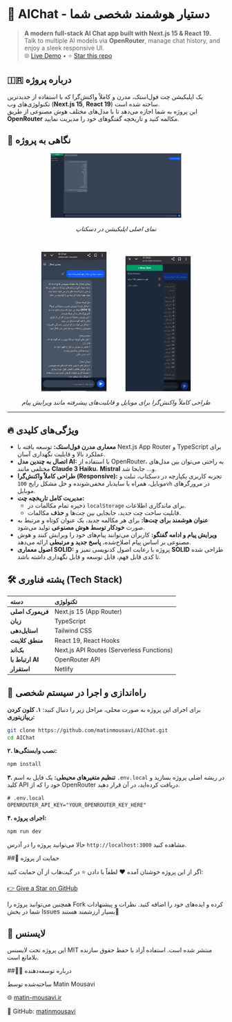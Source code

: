 
# 🤖 AIChat - دستیار هوشمند شخصی شما  
> **A modern full-stack AI Chat app built with Next.js 15 & React 19.**  
> Talk to multiple AI models via **OpenRouter**, manage chat history, and enjoy a sleek responsive UI.  
> 🌐 [Live Demo](https://aichat.matin-mousavi.ir) • ⭐ [Star this repo](https://github.com/matinmousavi/AIChat/stargazers)


## 🇮🇷 درباره پروژه

یک اپلیکیشن چت فول‌استک، مدرن و کاملاً واکنش‌گرا که با استفاده از جدیدترین تکنولوژی‌های وب (**Next.js 15**, **React 19**) ساخته شده است.  
این پروژه به شما اجازه می‌دهد تا با مدل‌های مختلف هوش مصنوعی از طریق **OpenRouter** مکالمه کنید و تاریخچه گفتگوهای خود را مدیریت نمایید.


## 📸 نگاهی به پروژه

<p align="center">
  <img alt="نمای دسکتاپ AIChat" src="./public/aichat-desktop.png" width="60%">
</p>
<p align="center">
  <em>نمای اصلی اپلیکیشن در دسکتاپ</em>
</p>

<br/>

<p align="center">
  <img alt="نمای موبایل AIChat" src="./public/aichat-mobile.jpg" width="30%" hspace="20">
  <img alt="نمای موبایل AIChat" src="./public/aichat-mobile-2.jpg" width="30%" hspace="20">
</p>
<p align="center">
  <em>طراحی کاملاً واکنش‌گرا برای موبایل و قابلیت‌های پیشرفته مانند ویرایش پیام</em>
</p>

---

## 🔥 ویژگی‌های کلیدی

* **معماری مدرن فول‌استک:** توسعه یافته با Next.js App Router و TypeScript برای عملکرد بالا و قابلیت نگهداری آسان.
* **اتصال به چندین مدل AI:** با استفاده از OpenRouter، به راحتی می‌توان بین مدل‌های مختلفی مانند **Claude 3 Haiku**، **Mistral** و... جابجا شد.
* **طراحی کاملاً واکنش‌گرا (Responsive):** تجربه کاربری یکپارچه در دسکتاپ، تبلت و موبایل، همراه با سایدبار مخفی‌شونده و حل مشکل رایج `100vh` در مرورگرهای موبایل.
* **مدیریت کامل تاریخچه چت:**
    * ذخیره تمام مکالمات در `localStorage` برای ماندگاری اطلاعات.
    * قابلیت ساخت چت جدید، جابجایی بین چت‌ها و **حذف** مکالمات.
* **عنوان هوشمند برای چت‌ها:** برای هر مکالمه جدید، یک عنوان کوتاه و مرتبط به صورت **خودکار توسط هوش مصنوعی** تولید می‌شود.
* **ویرایش پیام و ادامه گفتگو:** کاربران می‌توانند پیام‌های خود را ویرایش کنند و هوش مصنوعی بر اساس پیام اصلاح‌شده، **پاسخ جدید و مرتبطی** ارائه می‌دهد.
* **اصول معماری SOLID:** پروژه با رعایت اصول کدنویسی تمیز و **SOLID** طراحی شده تا کدی قابل فهم، قابل توسعه و قابل نگهداری داشته باشد.


## 🛠️ پشته فناوری (Tech Stack)

| دسته            | تکنولوژی                                        |
| :-------------- | :---------------------------------------------- |
| **فریمورک اصلی** | Next.js 15 (App Router)                         |
| **زبان** | TypeScript                                      |
| **استایل‌دهی** | Tailwind CSS                                    |
| **منطق کلاینت** | React 19, React Hooks                           |
| **بک‌اند** | Next.js API Routes (Serverless Functions)       |
| **ارتباط با AI** | OpenRouter API                                  |
| **استقرار** | Netlify                                          |


## 🚀 راه‌اندازی و اجرا در سیستم شخصی

برای اجرای این پروژه به صورت محلی، مراحل زیر را دنبال کنید:
**۱. کلون کردن ریپازیتوری:**
```bash
git clone https://github.com/matinmousavi/AIChat.git
cd AIChat
```

**۲. نصب وابستگی‌ها:**
```bash
npm install
```

**۳. تنظیم متغیرهای محیطی:**
یک فایل به اسم `.env.local` در ریشه اصلی پروژه بسازید و کلید API خود را که از OpenRouter دریافت کرده‌اید، در آن قرار دهید.
```env
# .env.local
OPENROUTER_API_KEY="YOUR_OPENROUTER_KEY_HERE"
```

**۴. اجرای پروژه:**
```bash
npm run dev
```
حالا می‌توانید پروژه را در آدرس `http://localhost:3000` مشاهده کنید.

##🌟 حمایت از پروژه

اگر از این پروژه خوشتان آمده ❤️
لطفاً با دادن ⭐ در گیت‌هاب از آن حمایت کنید:

[👉 Give a Star on GitHub](https://github.com/matinmousavi/AIChat/stargazers)

همچنین می‌توانید پروژه را Fork کرده و ایده‌های خود را اضافه کنید.
نظرات و پیشنهادات شما در بخش Issues بسیار ارزشمند هستند🙏


## 📄 لایسنس

این پروژه تحت لایسنس MIT منتشر شده است.
استفاده آزاد با حفظ حقوق سازنده بلامانع است.


##👨‍💻 درباره توسعه‌دهنده

ساخته‌شده توسط Matin Mousavi

🌐 [matin-mousavi.ir](http://matin-mousavi.ir)

🧠 GitHub: [matinmousavi](https://github.com/matinmousavi)
